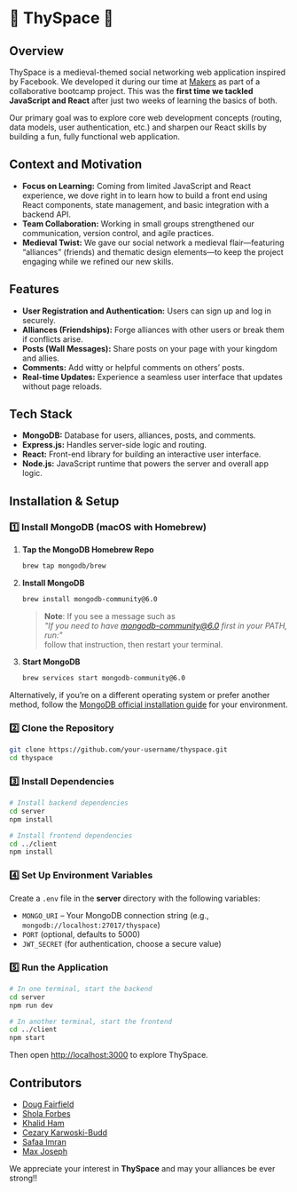 # 🏰 ThySpace 🏰 

## Overview

ThySpace is a medieval-themed social networking web application inspired by Facebook. We developed it during our time at [Makers](https://makers.tech/) as part of a collaborative bootcamp project. This was the **first time we tackled JavaScript and React** after just two weeks of learning the basics of both. 

Our primary goal was to explore core web development concepts (routing, data models, user authentication, etc.) and sharpen our React skills by building a fun, fully functional web application.

## Context and Motivation
 - **Focus on Learning:** Coming from limited JavaScript and React experience, we dove right in to learn how to build a front end using React components, state management, and basic integration with a backend API.
 - **Team Collaboration:** Working in small groups strengthened our communication, version control, and agile practices.
 - **Medieval Twist:** We gave our social network a medieval flair—featuring “alliances” (friends) and thematic design elements—to keep the project engaging while we refined our new skills.

## Features
- **User Registration and Authentication:** Users can sign up and log in securely.
- **Alliances (Friendships):** Forge alliances with other users or break them if conflicts arise.
- **Posts (Wall Messages):** Share posts on your page with your kingdom and allies.
- **Comments:** Add witty or helpful comments on others’ posts.
- **Real-time Updates:** Experience a seamless user interface that updates without page reloads.

## Tech Stack
- **MongoDB:** Database for users, alliances, posts, and comments.
- **Express.js:** Handles server-side logic and routing.
- **React:** Front-end library for building an interactive user interface.
- **Node.js:** JavaScript runtime that powers the server and overall app logic.

## Installation & Setup

### 1️⃣ Install MongoDB (macOS with Homebrew)

1. **Tap the MongoDB Homebrew Repo**  
   ```bash
   brew tap mongodb/brew
   ```
2. **Install MongoDB**  
   ```bash
   brew install mongodb-community@6.0
   ```
   > **Note**: If you see a message such as  
   > *"If you need to have mongodb-community@6.0 first in your PATH, run:"*  
   > follow that instruction, then restart your terminal.

3. **Start MongoDB**  
   ```bash
   brew services start mongodb-community@6.0
   ```

Alternatively, if you’re on a different operating system or prefer another method, follow the [MongoDB official installation guide](https://www.mongodb.com/docs/manual/installation/) for your environment.

### 2️⃣ Clone the Repository
```bash
git clone https://github.com/your-username/thyspace.git
cd thyspace
```

### 3️⃣ Install Dependencies
```bash
# Install backend dependencies
cd server
npm install

# Install frontend dependencies
cd ../client
npm install
```

### 4️⃣ Set Up Environment Variables
Create a `.env` file in the **server** directory with the following variables:
- `MONGO_URI` – Your MongoDB connection string (e.g., `mongodb://localhost:27017/thyspace`)
- `PORT` (optional, defaults to 5000)
- `JWT_SECRET` (for authentication, choose a secure value)

### 5️⃣ Run the Application
```bash
# In one terminal, start the backend
cd server
npm run dev

# In another terminal, start the frontend
cd ../client
npm start
```
Then open [http://localhost:3000](http://localhost:3000) to explore ThySpace.

## Contributors
- [Doug Fairfield](https://github.com/DougF-5749)  
- [Shola Forbes](https://github.com/SholaF1)  
- [Khalid Ham](https://github.com/khal2023)  
- [Cezary Karwoski-Budd]()  
- [Safaa Imran](https://github.com/coff-ee)
- [Max Joseph](https://github.com/maxjoseph22)  

We appreciate your interest in **ThySpace** and may your alliances be ever strong!!
